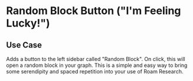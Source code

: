 # Random Block Button ("I'm Feeling Lucky!")

## Use Case
Adds a button to the left sidebar called "Random Block". On click, this will open a random block in your graph.
This is a simple and easy way to bring some serendipity and spaced repetition into your use of Roam Research.